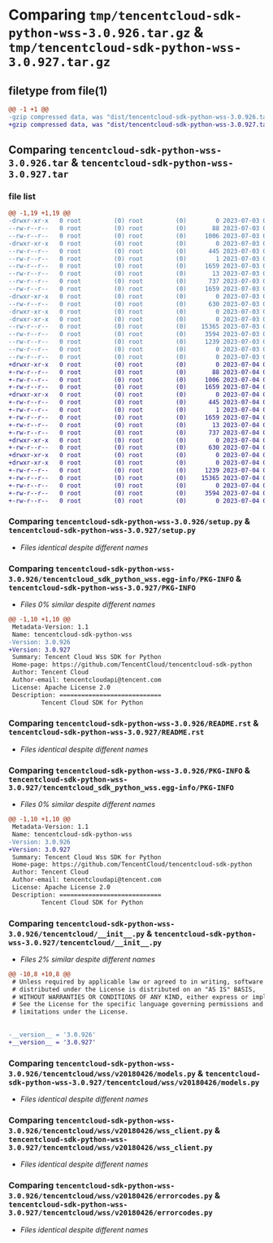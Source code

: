 # Comparing `tmp/tencentcloud-sdk-python-wss-3.0.926.tar.gz` & `tmp/tencentcloud-sdk-python-wss-3.0.927.tar.gz`

## filetype from file(1)

```diff
@@ -1 +1 @@
-gzip compressed data, was "dist/tencentcloud-sdk-python-wss-3.0.926.tar", last modified: Mon Jul  3 00:38:55 2023, max compression
+gzip compressed data, was "dist/tencentcloud-sdk-python-wss-3.0.927.tar", last modified: Tue Jul  4 00:34:17 2023, max compression
```

## Comparing `tencentcloud-sdk-python-wss-3.0.926.tar` & `tencentcloud-sdk-python-wss-3.0.927.tar`

### file list

```diff
@@ -1,19 +1,19 @@
-drwxr-xr-x   0 root         (0) root         (0)        0 2023-07-03 00:38:55.000000 tencentcloud-sdk-python-wss-3.0.926/
--rw-r--r--   0 root         (0) root         (0)       88 2023-07-03 00:38:55.000000 tencentcloud-sdk-python-wss-3.0.926/setup.cfg
--rw-r--r--   0 root         (0) root         (0)     1006 2023-07-03 00:38:55.000000 tencentcloud-sdk-python-wss-3.0.926/setup.py
-drwxr-xr-x   0 root         (0) root         (0)        0 2023-07-03 00:38:55.000000 tencentcloud-sdk-python-wss-3.0.926/tencentcloud_sdk_python_wss.egg-info/
--rw-r--r--   0 root         (0) root         (0)      445 2023-07-03 00:38:55.000000 tencentcloud-sdk-python-wss-3.0.926/tencentcloud_sdk_python_wss.egg-info/SOURCES.txt
--rw-r--r--   0 root         (0) root         (0)        1 2023-07-03 00:38:55.000000 tencentcloud-sdk-python-wss-3.0.926/tencentcloud_sdk_python_wss.egg-info/dependency_links.txt
--rw-r--r--   0 root         (0) root         (0)     1659 2023-07-03 00:38:55.000000 tencentcloud-sdk-python-wss-3.0.926/tencentcloud_sdk_python_wss.egg-info/PKG-INFO
--rw-r--r--   0 root         (0) root         (0)       13 2023-07-03 00:38:55.000000 tencentcloud-sdk-python-wss-3.0.926/tencentcloud_sdk_python_wss.egg-info/top_level.txt
--rw-r--r--   0 root         (0) root         (0)      737 2023-07-03 00:38:55.000000 tencentcloud-sdk-python-wss-3.0.926/README.rst
--rw-r--r--   0 root         (0) root         (0)     1659 2023-07-03 00:38:55.000000 tencentcloud-sdk-python-wss-3.0.926/PKG-INFO
-drwxr-xr-x   0 root         (0) root         (0)        0 2023-07-03 00:38:55.000000 tencentcloud-sdk-python-wss-3.0.926/tencentcloud/
--rw-r--r--   0 root         (0) root         (0)      630 2023-07-03 00:38:55.000000 tencentcloud-sdk-python-wss-3.0.926/tencentcloud/__init__.py
-drwxr-xr-x   0 root         (0) root         (0)        0 2023-07-03 00:38:55.000000 tencentcloud-sdk-python-wss-3.0.926/tencentcloud/wss/
-drwxr-xr-x   0 root         (0) root         (0)        0 2023-07-03 00:38:55.000000 tencentcloud-sdk-python-wss-3.0.926/tencentcloud/wss/v20180426/
--rw-r--r--   0 root         (0) root         (0)    15365 2023-07-03 00:38:55.000000 tencentcloud-sdk-python-wss-3.0.926/tencentcloud/wss/v20180426/models.py
--rw-r--r--   0 root         (0) root         (0)     3594 2023-07-03 00:38:55.000000 tencentcloud-sdk-python-wss-3.0.926/tencentcloud/wss/v20180426/wss_client.py
--rw-r--r--   0 root         (0) root         (0)     1239 2023-07-03 00:38:55.000000 tencentcloud-sdk-python-wss-3.0.926/tencentcloud/wss/v20180426/errorcodes.py
--rw-r--r--   0 root         (0) root         (0)        0 2023-07-03 00:38:55.000000 tencentcloud-sdk-python-wss-3.0.926/tencentcloud/wss/v20180426/__init__.py
--rw-r--r--   0 root         (0) root         (0)        0 2023-07-03 00:38:55.000000 tencentcloud-sdk-python-wss-3.0.926/tencentcloud/wss/__init__.py
+drwxr-xr-x   0 root         (0) root         (0)        0 2023-07-04 00:34:17.000000 tencentcloud-sdk-python-wss-3.0.927/
+-rw-r--r--   0 root         (0) root         (0)       88 2023-07-04 00:34:17.000000 tencentcloud-sdk-python-wss-3.0.927/setup.cfg
+-rw-r--r--   0 root         (0) root         (0)     1006 2023-07-04 00:34:17.000000 tencentcloud-sdk-python-wss-3.0.927/setup.py
+-rw-r--r--   0 root         (0) root         (0)     1659 2023-07-04 00:34:17.000000 tencentcloud-sdk-python-wss-3.0.927/PKG-INFO
+drwxr-xr-x   0 root         (0) root         (0)        0 2023-07-04 00:34:17.000000 tencentcloud-sdk-python-wss-3.0.927/tencentcloud_sdk_python_wss.egg-info/
+-rw-r--r--   0 root         (0) root         (0)      445 2023-07-04 00:34:17.000000 tencentcloud-sdk-python-wss-3.0.927/tencentcloud_sdk_python_wss.egg-info/SOURCES.txt
+-rw-r--r--   0 root         (0) root         (0)        1 2023-07-04 00:34:17.000000 tencentcloud-sdk-python-wss-3.0.927/tencentcloud_sdk_python_wss.egg-info/dependency_links.txt
+-rw-r--r--   0 root         (0) root         (0)     1659 2023-07-04 00:34:17.000000 tencentcloud-sdk-python-wss-3.0.927/tencentcloud_sdk_python_wss.egg-info/PKG-INFO
+-rw-r--r--   0 root         (0) root         (0)       13 2023-07-04 00:34:17.000000 tencentcloud-sdk-python-wss-3.0.927/tencentcloud_sdk_python_wss.egg-info/top_level.txt
+-rw-r--r--   0 root         (0) root         (0)      737 2023-07-04 00:34:17.000000 tencentcloud-sdk-python-wss-3.0.927/README.rst
+drwxr-xr-x   0 root         (0) root         (0)        0 2023-07-04 00:34:17.000000 tencentcloud-sdk-python-wss-3.0.927/tencentcloud/
+-rw-r--r--   0 root         (0) root         (0)      630 2023-07-04 00:34:17.000000 tencentcloud-sdk-python-wss-3.0.927/tencentcloud/__init__.py
+drwxr-xr-x   0 root         (0) root         (0)        0 2023-07-04 00:34:17.000000 tencentcloud-sdk-python-wss-3.0.927/tencentcloud/wss/
+drwxr-xr-x   0 root         (0) root         (0)        0 2023-07-04 00:34:17.000000 tencentcloud-sdk-python-wss-3.0.927/tencentcloud/wss/v20180426/
+-rw-r--r--   0 root         (0) root         (0)     1239 2023-07-04 00:34:17.000000 tencentcloud-sdk-python-wss-3.0.927/tencentcloud/wss/v20180426/errorcodes.py
+-rw-r--r--   0 root         (0) root         (0)    15365 2023-07-04 00:34:17.000000 tencentcloud-sdk-python-wss-3.0.927/tencentcloud/wss/v20180426/models.py
+-rw-r--r--   0 root         (0) root         (0)        0 2023-07-04 00:34:17.000000 tencentcloud-sdk-python-wss-3.0.927/tencentcloud/wss/v20180426/__init__.py
+-rw-r--r--   0 root         (0) root         (0)     3594 2023-07-04 00:34:17.000000 tencentcloud-sdk-python-wss-3.0.927/tencentcloud/wss/v20180426/wss_client.py
+-rw-r--r--   0 root         (0) root         (0)        0 2023-07-04 00:34:17.000000 tencentcloud-sdk-python-wss-3.0.927/tencentcloud/wss/__init__.py
```

### Comparing `tencentcloud-sdk-python-wss-3.0.926/setup.py` & `tencentcloud-sdk-python-wss-3.0.927/setup.py`

 * *Files identical despite different names*

### Comparing `tencentcloud-sdk-python-wss-3.0.926/tencentcloud_sdk_python_wss.egg-info/PKG-INFO` & `tencentcloud-sdk-python-wss-3.0.927/PKG-INFO`

 * *Files 0% similar despite different names*

```diff
@@ -1,10 +1,10 @@
 Metadata-Version: 1.1
 Name: tencentcloud-sdk-python-wss
-Version: 3.0.926
+Version: 3.0.927
 Summary: Tencent Cloud Wss SDK for Python
 Home-page: https://github.com/TencentCloud/tencentcloud-sdk-python
 Author: Tencent Cloud
 Author-email: tencentcloudapi@tencent.com
 License: Apache License 2.0
 Description: ============================
         Tencent Cloud SDK for Python
```

### Comparing `tencentcloud-sdk-python-wss-3.0.926/README.rst` & `tencentcloud-sdk-python-wss-3.0.927/README.rst`

 * *Files identical despite different names*

### Comparing `tencentcloud-sdk-python-wss-3.0.926/PKG-INFO` & `tencentcloud-sdk-python-wss-3.0.927/tencentcloud_sdk_python_wss.egg-info/PKG-INFO`

 * *Files 0% similar despite different names*

```diff
@@ -1,10 +1,10 @@
 Metadata-Version: 1.1
 Name: tencentcloud-sdk-python-wss
-Version: 3.0.926
+Version: 3.0.927
 Summary: Tencent Cloud Wss SDK for Python
 Home-page: https://github.com/TencentCloud/tencentcloud-sdk-python
 Author: Tencent Cloud
 Author-email: tencentcloudapi@tencent.com
 License: Apache License 2.0
 Description: ============================
         Tencent Cloud SDK for Python
```

### Comparing `tencentcloud-sdk-python-wss-3.0.926/tencentcloud/__init__.py` & `tencentcloud-sdk-python-wss-3.0.927/tencentcloud/__init__.py`

 * *Files 2% similar despite different names*

```diff
@@ -10,8 +10,8 @@
 # Unless required by applicable law or agreed to in writing, software
 # distributed under the License is distributed on an "AS IS" BASIS,
 # WITHOUT WARRANTIES OR CONDITIONS OF ANY KIND, either express or implied.
 # See the License for the specific language governing permissions and
 # limitations under the License.
 
 
-__version__ = '3.0.926'
+__version__ = '3.0.927'
```

### Comparing `tencentcloud-sdk-python-wss-3.0.926/tencentcloud/wss/v20180426/models.py` & `tencentcloud-sdk-python-wss-3.0.927/tencentcloud/wss/v20180426/models.py`

 * *Files identical despite different names*

### Comparing `tencentcloud-sdk-python-wss-3.0.926/tencentcloud/wss/v20180426/wss_client.py` & `tencentcloud-sdk-python-wss-3.0.927/tencentcloud/wss/v20180426/wss_client.py`

 * *Files identical despite different names*

### Comparing `tencentcloud-sdk-python-wss-3.0.926/tencentcloud/wss/v20180426/errorcodes.py` & `tencentcloud-sdk-python-wss-3.0.927/tencentcloud/wss/v20180426/errorcodes.py`

 * *Files identical despite different names*

